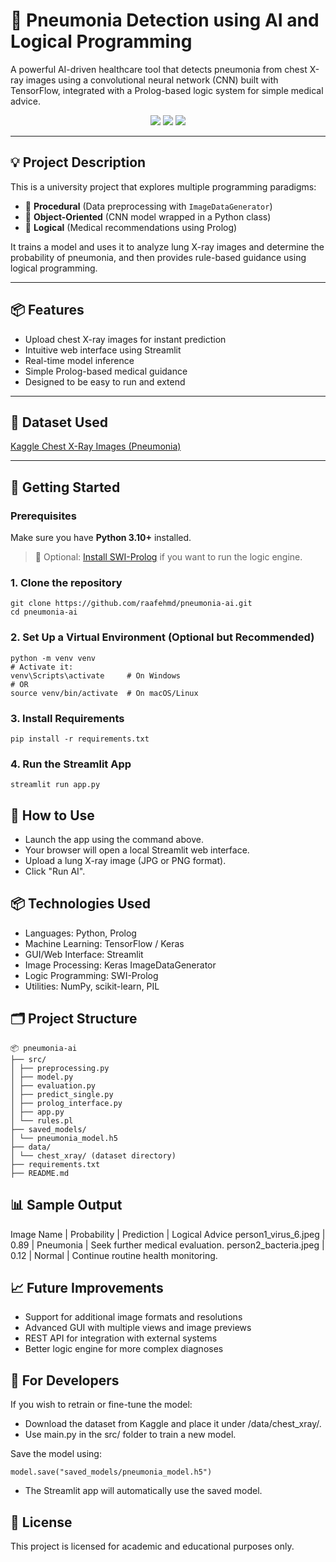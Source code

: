# 🧠 Pneumonia Detection using AI and Logical Programming

A powerful AI-driven healthcare tool that detects pneumonia from chest X-ray images using a convolutional neural network (CNN) built with TensorFlow, integrated with a Prolog-based logic system for simple medical advice.

<div align="center">
  <img src="https://img.shields.io/badge/python-3.11-blue" />
  <img src="https://img.shields.io/badge/framework-streamlit-orange" />
  <img src="https://img.shields.io/badge/status-active-brightgreen" />
</div>

---

## 💡 Project Description

This is a university project that explores multiple programming paradigms:

-  🧮 **Procedural** (Data preprocessing with `ImageDataGenerator`)
-  🧱 **Object-Oriented** (CNN model wrapped in a Python class)
-  🧠 **Logical** (Medical recommendations using Prolog)

It trains a model and uses it to analyze lung X-ray images and determine the probability of pneumonia, and then provides rule-based guidance using logical programming.

---

## 📦 Features

-  Upload chest X-ray images for instant prediction
-  Intuitive web interface using Streamlit
-  Real-time model inference
-  Simple Prolog-based medical guidance
-  Designed to be easy to run and extend

---

## 📁 Dataset Used

[Kaggle Chest X-Ray Images (Pneumonia)](https://www.kaggle.com/datasets/paultimothymooney/chest-xray-pneumonia)

---

## 🚀 Getting Started

### Prerequisites

Make sure you have **Python 3.10+** installed.

> 📌 Optional: [Install SWI-Prolog](https://www.swi-prolog.org/Download.html) if you want to run the logic engine.

### 1. Clone the repository

```
git clone https://github.com/raafehmd/pneumonia-ai.git
cd pneumonia-ai
```

### 2. Set Up a Virtual Environment (Optional but Recommended)

```
python -m venv venv
# Activate it:
venv\Scripts\activate     # On Windows
# OR
source venv/bin/activate  # On macOS/Linux
```

### 3. Install Requirements

```
pip install -r requirements.txt
```

### 4. Run the Streamlit App

```
streamlit run app.py
```

## 📸 How to Use

-  Launch the app using the command above.
-  Your browser will open a local Streamlit web interface.
-  Upload a lung X-ray image (JPG or PNG format).
-  Click "Run AI".

## 📦 Technologies Used

-  Languages: Python, Prolog
-  Machine Learning: TensorFlow / Keras
-  GUI/Web Interface: Streamlit
-  Image Processing: Keras ImageDataGenerator
-  Logic Programming: SWI-Prolog
-  Utilities: NumPy, scikit-learn, PIL

## 🗂️ Project Structure

```
📦 pneumonia-ai
├── src/
│ ├── preprocessing.py
│ ├── model.py
│ ├── evaluation.py
│ ├── predict_single.py
│ ├── prolog_interface.py
│ ├── app.py
│ └── rules.pl
├── saved_models/
│ └── pneumonia_model.h5
├── data/
│ └── chest_xray/ (dataset directory)
├── requirements.txt
├── README.md
```

## 📊 Sample Output

Image Name             | Probability | Prediction | Logical Advice
person1_virus_6.jpeg   | 0.89        | Pneumonia  | Seek further medical evaluation.
person2_bacteria.jpeg  | 0.12        | Normal     | Continue routine health monitoring.

## 📈 Future Improvements

-  Support for additional image formats and resolutions
-  Advanced GUI with multiple views and image previews
-  REST API for integration with external systems
-  Better logic engine for more complex diagnoses

## 🧪 For Developers

If you wish to retrain or fine-tune the model:

-  Download the dataset from Kaggle and place it under /data/chest_xray/.
-  Use main.py in the src/ folder to train a new model.

Save the model using:

```
model.save("saved_models/pneumonia_model.h5")
```

-  The Streamlit app will automatically use the saved model.

## 📝 License

This project is licensed for academic and educational purposes only.
